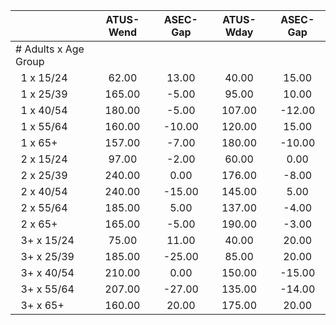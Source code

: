 
|                      |    ATUS-Wend |     ASEC-Gap |    ATUS-Wday |     ASEC-Gap |
| -------------------- | :----------: | :----------: | :----------: | :----------: |
| # Adults x Age Group |              |              |              |              |
| &nbsp;&nbsp;1 x 15/24 |        62.00 |        13.00 |        40.00 |        15.00 |
| &nbsp;&nbsp;1 x 25/39 |       165.00 |        -5.00 |        95.00 |        10.00 |
| &nbsp;&nbsp;1 x 40/54 |       180.00 |        -5.00 |       107.00 |       -12.00 |
| &nbsp;&nbsp;1 x 55/64 |       160.00 |       -10.00 |       120.00 |        15.00 |
| &nbsp;&nbsp;1 x 65+  |       157.00 |        -7.00 |       180.00 |       -10.00 |
| &nbsp;&nbsp;2 x 15/24 |        97.00 |        -2.00 |        60.00 |         0.00 |
| &nbsp;&nbsp;2 x 25/39 |       240.00 |         0.00 |       176.00 |        -8.00 |
| &nbsp;&nbsp;2 x 40/54 |       240.00 |       -15.00 |       145.00 |         5.00 |
| &nbsp;&nbsp;2 x 55/64 |       185.00 |         5.00 |       137.00 |        -4.00 |
| &nbsp;&nbsp;2 x 65+  |       165.00 |        -5.00 |       190.00 |        -3.00 |
| &nbsp;&nbsp;3+ x 15/24 |        75.00 |        11.00 |        40.00 |        20.00 |
| &nbsp;&nbsp;3+ x 25/39 |       185.00 |       -25.00 |        85.00 |        20.00 |
| &nbsp;&nbsp;3+ x 40/54 |       210.00 |         0.00 |       150.00 |       -15.00 |
| &nbsp;&nbsp;3+ x 55/64 |       207.00 |       -27.00 |       135.00 |       -14.00 |
| &nbsp;&nbsp;3+ x 65+ |       160.00 |        20.00 |       175.00 |        20.00 |

